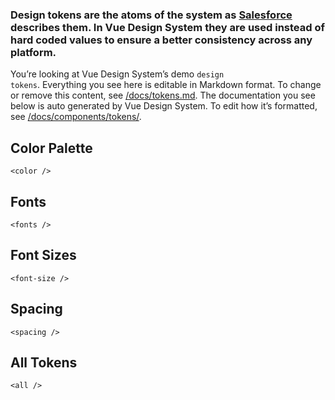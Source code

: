 ### Design tokens are the atoms of the system as [Salesforce](https://www.lightningdesignsystem.com/design-tokens/) describes them. In Vue Design System they are used instead of hard coded values to ensure a better consistency across any platform.

You’re looking at Vue Design System’s demo <code>design tokens</code>. Everything you see here is editable in Markdown format. To change or remove this content, see [/docs/tokens.md](https://github.com/viljamis/vue-design-system/blob/master/docs/tokens.md). The documentation you see below is auto generated by Vue Design System. To edit how it’s formatted, see [/docs/components/tokens/](https://github.com/viljamis/vue-design-system/blob/master/docs/components/tokens).

## Color Palette

```
<color />
```

## Fonts

```
<fonts />
```

## Font Sizes

```
<font-size />
```

## Spacing

```
<spacing />
```

## All Tokens

```
<all />
```
